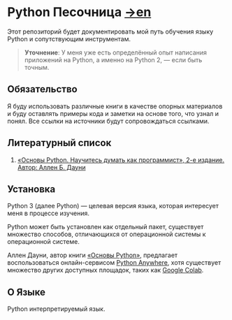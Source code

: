 Python Песочница [→en](README.md)
===

Этот репозиторий будет документировать мой путь обучения языку Python и сопутствующим инструментам.

> **Уточнение**: У меня уже есть определённый опыт написания приложений на Python, а именно на Python 2, — если быть точным.

## Обязательство

Я буду использовать различные книги в качестве опорных материалов и буду оставлять примеры кода и заметки на основе того,
что узнал и понял. Все ссылки на источники будут сопровождаться ссылками.

## Литературный список

1. [«Основы Python. Научитесь думать как программист», 2-е издание. Автор: Аллен Б. Дауни][1]

## Установка

Python 3 (далее Python) — целевая версия языка, которая интересует меня в процессе изучения.

Python может быть установлен как отдельный пакет, существует множество способов, отличающихся от операционной системы
к операционной системе.

Аллен Дауни, автор книги [«Основы Python»][1], предлагает воспользоваться онлайн-сервисом
[Python Anywhere](https://www.pythonanywhere.com/), хотя существует множество других доступных площадок,
таких как [Google Colab](https://colab.google/).

## О Языке

Python интерпретируемый язык.

[1]: <https://www.livelib.ru/book/1005972301-osnovy-python-nauchites-dumat-kak-programmist-allen-b-dauni> "Основы Python. Научитесь думать как программист, 2-е издание. Автор: Аллен Б. Дауни"
